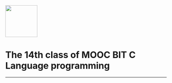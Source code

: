 <img src="https://www.emojidaquan.com/Uploads/image/202105/1621219923545111.gif" width="100" height="100" alt=""/>

# The 14th class of MOOC BIT C Language programming
---

